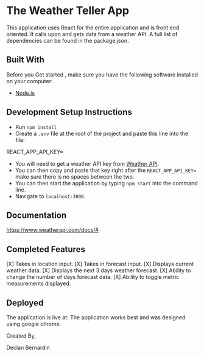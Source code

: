 # The Weather Teller App
This application uses React for the entire application and is front end oriented. It calls upon and gets data from a weather API. A full list of dependencies can be found in the package.json. 

## Built With 

Before you Get started , make sure you have the following software installed on your computer: 

- [Node.js](https://nodejs.org/en/)
  

## Development Setup Instructions

* Run `npm install`
* Create a `.env` file at the root of the project and paste this line into the file:

REACT_APP_API_KEY=

* You will need to get a weather API key from [Weather API](https://www.weatherapi.com/). 
* You can then copy and paste that key right after the `REACT_APP_API_KEY=` make sure there is no spaces between the two. 
* You can then start the application by typing `npm start` into the command line. 
* Navigate to `localhost:3000`.

## Documentation
https://www.weatherapi.com/docs/#

## Completed Features
[X] Takes in location input. 
[X] Takes in forecast input. 
[X] Displays current weather data. 
[X] Displays the next 3 days weather forecast.
[X] Ability to change the number of days forecast data.
[X] Ability to toggle metric measurements displayed. 

## Deployed 

The application is live at: 
The application works best and was designed using google chrome. 


Created By, 

Declan Bernardin


